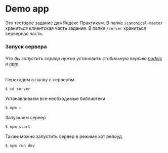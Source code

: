 # Demo app
Это тестовое задание для Яндекс Практикум.
В папке `/canonical-master` храниться клиентская часть задания.
В папке `/server` храниться серверная часть.
### Запуск сервера
###### Что бы запустить сервер нужно установить стабильную версию [nodejs](https://nodejs.org/en/) и [npm](https://www.npmjs.com/)
Переходим в папку с сервером
```sh
$ cd server
```
Устанавливаем все необходимые библиотеки
```sh
$ npm i
```
Запускаем сервер
```sh
$ npm start
```
Также можно запустить сервер в режиме хот релоуд.
```sh
$ npm run dev
```


